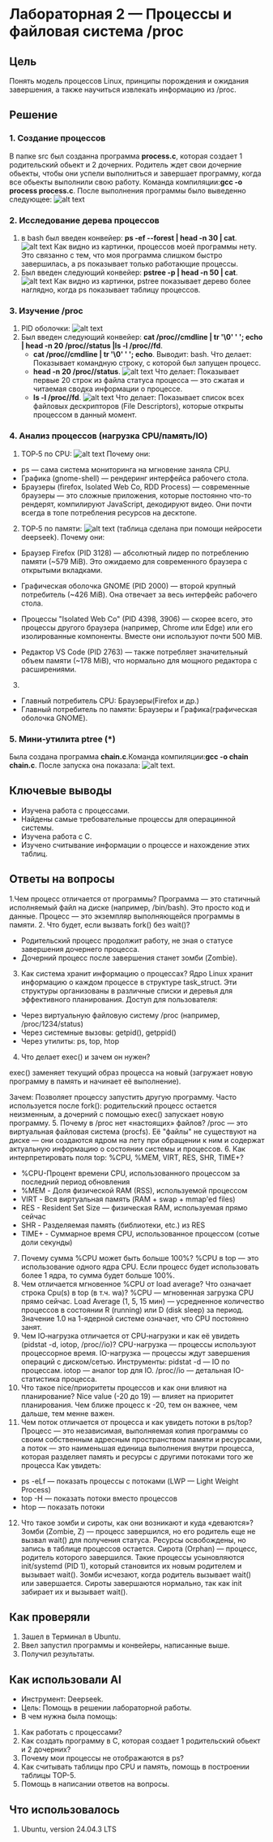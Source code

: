 # Лабораторная 2 — Процессы и файловая система /proc
## Цель
Понять модель процессов Linux, принципы порождения и ожидания завершения, а также научиться извлекать информацию из /proc.
## Решение
### 1. Создание процессов
В папке src был созданна программа **process.c**, которая создает 1 родительский обьект и 2 дочерних. Родитель ждет свои дочерние обьекты, чтобы они успели выполниться и завершает программу, когда все обьекты выполнили свою работу. Команда компиляции:**gcc -o process process.c**. После выполнения программы было выведенно следующее:
![alt text](image.png)
### 2. Исследование дерева процессов
1. в bash был введен конвейер: **ps -ef --forest | head -n 30 | cat**.
![alt text](image-1.png)
Как видно из картинки, процессов моей программы нету. Это связанно с тем, что моя программа слишком быстро завершилась, а ps показывает только работающие процессы.
2. Был введен следующий конвейер: **pstree -p | head -n 50 | cat**.
![alt text](image-2.png)
Как видно из картинки, pstree показывает дерево более наглядно, когда ps показывает таблицу процессов.
### 3. Изучение /proc
1. PID оболочки:
![alt text](image-3.png)
2. Был введен следующий конвейер: **cat /proc/<pid>/cmdline | tr '\0' ' '; echo | head -n 20 /proc/<pid>/status |ls -l /proc/<pid>/fd**.
    - **cat /proc/<pid>/cmdline | tr '\0' ' '; echo**. Выводит: bash.
        Что делает: Показывает командную строку, с которой был запущен процесс.
    - **head -n 20 /proc/<pid>/status**. 
    ![alt text](image-4.png)
        Что делает: Показывает первые 20 строк из файла статуса процесса — это сжатая и читаемая сводка информации о процессе.
    - **ls -l /proc/<pid>/fd**.
    ![alt text](image-5.png)
    Что делает: Показывает список всех файловых дескрипторов (File Descriptors), которые открыты процессом в данный момент.
### 4. Анализ процессов (нагрузка CPU/память/IO)
1. TOP‑5 по CPU:
![alt text](image-6.png)
Почему они:
- ps — сама система мониторинга на мгновение заняла CPU.
- Графика (gnome-shell) — рендеринг интерфейса рабочего стола.
- Браузеры (firefox, Isolated Web Co, RDD Process) — современные браузеры — это сложные приложения, которые постоянно что-то рендерят, компилируют JavaScript, декодируют видео. Они почти всегда в топе потребления ресурсов на десктопе.
2. TOP‑5 по памяти:
![alt text](image-7.png) (таблица сделана при помощи нейросети deepseek).
Почему они:
- Браузер Firefox (PID 3128) — абсолютный лидер по потреблению памяти (~579 MiB). Это ожидаемо для современного браузера с открытыми вкладками.

- Графическая оболочка GNOME (PID 2000) — второй крупный потребитель (~426 MiB). Она отвечает за весь интерфейс рабочего стола.

- Процессы "Isolated Web Co" (PID 4398, 3906) — скорее всего, это процессы другого браузера (например, Chrome или Edge) или его изолированные компоненты. Вместе они используют почти 500 MiB.

- Редактор VS Code (PID 2763) — также потребляет значительный объем памяти (~178 MiB), что нормально для мощного редактора с расширениями.
3. 
- Главный потребитель CPU: Браузеры(Firefox и др.)
- Главный потребитель по памяти: Браузеры и Графика(графическая оболочка GNOME).
### 5. Мини‑утилита ptree (*)
Была создана программа **chain.c**.Команда компиляции:**gcc -o chain chain.c**. После запуска она показала:
![alt text](image-8.png).
## Ключевые выводы
- Изучена работа с процессами.
- Найдены самые требовательные процессы для операцинной системы.
- Изучена работа с C.
- Изучено считывание информации о процессе и нахождение этих таблиц.
## Ответы на вопросы 
1.Чем процесс отличается от программы?
 Программа — это статичный исполняемый файл на диске (например, /bin/bash). Это просто код и данные. Процесс — это экземпляр выполняющейся программы в памяти.
2. Что будет, если вызвать fork() без wait()?
- Родительский процесс продолжит работу, не зная о статусе завершения дочернего процесса.
- Дочерний процесс после завершения станет зомби (Zombie).
3. Как система хранит информацию о процессах?
Ядро Linux хранит информацию о каждом процессе в структуре task_struct. Эти структуры организованы в различные списки и деревья для эффективного планирования.
Доступ для пользователя:
- Через виртуальную файловую систему /proc (например, /proc/1234/status)
- Через системные вызовы: getpid(), getppid()
- Через утилиты: ps, top, htop
4. Что делает exec() и зачем он нужен?

exec() заменяет текущий образ процесса на новый (загружает новую программу в память и начинает её выполнение).

Зачем: Позволяет процессу запустить другую программу. Часто используется после fork(): родительский процесс остается неизменным, а дочерний с помощью exec() запускает новую программу.
5. Почему в /proc нет «настоящих» файлов?
/proc — это виртуальная файловая система (procfs). Её "файлы" не существуют на диске — они создаются ядром на лету при обращении к ним и содержат актуальную информацию о состоянии системы и процессов.
6. Как интерпретировать поля top: %CPU, %MEM, VIRT, RES, SHR, TIME+?
- %CPU-Процент времени CPU, использованного процессом за последний период обновления
- %MEM - Доля физической RAM (RSS), используемой процессом
- VIRT - Вся виртуальная память (RAM + swap + mmap'ed files)
- RES - Resident Set Size — физическая RAM, используемая прямо сейчас
- SHR - Разделяемая память (библиотеки, etc.) из RES
- TIME+ - Суммарное время CPU, использованное процессом (сотые доли секунды)
7. Почему сумма %CPU может быть больше 100%?
%CPU в top — это использование одного ядра CPU. Если процесс будет использовать более 1 ядра, то сумма будет больше 100%.
8. Чем отличается мгновенное %CPU от load average? Что означает строка Cpu(s) в top (в т.ч. wa)?
%CPU — мгновенная загрузка CPU прямо сейчас.
Load Average (1, 5, 15 мин) — усредненное количество процессов в состоянии R (running) или D (disk sleep) за период. Значение 1.0 на 1-ядерной системе означает, что CPU постоянно занят.
9. Чем IO‑нагрузка отличается от CPU‑нагрузки и как её увидеть (pidstat -d, iotop, /proc/<pid>/io)?
    CPU-нагрузка — процессы используют процессорное время.
    IO-нагрузка — процессы ждут завершения операций с диском/сетью.
Инструменты:
    pidstat -d — IO по процессам.
    iotop — аналог top для IO.
    /proc/<pid>/io — детальная IO-статистика процесса.
10. Что такое nice/приоритеты процессов и как они влияют на планирование?
    Nice value (-20 до 19) — влияет на приоритет планирования.
    Чем ближе процесс к -20, тем он важнее, чем дальше, тем менне важен.
11. Чем поток отличается от процесса и как увидеть потоки в ps/top?
Процесс — это независимая, выполняемая копия программы со своим собственным адресным пространством памяти и ресурсами, а поток — это наименьшая единица выполнения внутри процесса, которая разделяет память и ресурсы с другими потоками того же процесса
Как увидеть:
- ps -eLf — показать процессы с потоками (LWP — Light Weight Process)
- top -H — показать потоки вместо процессов
- htop — показать потоки
12. Что такое зомби и сироты, как они возникают и куда «деваются»?
Зомби (Zombie, Z) — процесс завершился, но его родитель еще не вызвал wait() для получения статуса. Ресурсы освобождены, но запись в таблице процессов остается.
Сирота (Orphan) — процесс, родитель которого завершился. Такие процессы усыновляются init/systemd (PID 1), который становится их новым родителем и вызывает wait().
Зомби исчезают, когда родитель вызывает wait() или завершается.
Сироты завершаются нормально, так как init забирает их и вызывает wait().
## Как проверяли
1. Зашел в Терминал в Ubuntu.
2. Ввел запустил программы и конвейеры, написанные выше.
3. Получил результаты.
## Как использовали AI
- Инструмент: Deepseek.
- Цель: Помощь в решении лабораторной работы.
- В чем нужна была помощь:
1. Как работать с процессами?
2. Как создать программу в С, которая создает 1 родительский обьект и 2 дочерних?
3. Почему мои процессы не отображаются в ps?
4. Как считывать таблицы про CPU и память, помощь в построении таблицы TOP-5.
5. Помощь в написании ответов на вопросы.
## Что использовалось
1. Ubuntu, version 24.04.3 LTS